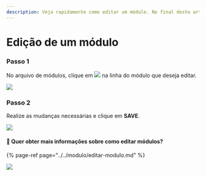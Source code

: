 ```yaml
---
description: Veja rapidamente como editar um módulo. No final deste artigo, você pode acessar os passos de maneira muito mais detalhada.
---
```


# Edição de um módulo

### Passo 1

No arquivo de módulos, clique em ![](https://lh3.googleusercontent.com/bNEb9WmtigI5djZiebFGESRgVkNWR2lAA1fE0UggfTw2yLmEfpuyuTYne_1hASWK4sbe3xQhmlpbUBhnaNH8CJ3o7HZJuklYRYz1laLakujvuRLQKnuOChoqHQhXYihWAeLSNJsc) na linha do módulo que deseja editar.

![](https://lh6.googleusercontent.com/YTt2CdNwFT1CBTyZaQ_X3TC54-bCY4oifJ3OGCJO2uZ9xKaQJeBV03k3tdlhP9OGUt_EmDIjy1Jaq88QPIMPbyUdQLJsjs9ebMjz3epLvYtNQNiRZgm-O_T1TrNUylDgMp3qjcLi)

### Passo 2

Realize as mudanças necessárias e clique em **SAVE**.

![](https://lh6.googleusercontent.com/3y5MZK7ti6Dl1U_VmyAU-N2PrbPb1v_qzW45L6zgOLV8cvsChwMRAGp0YuwWXfq5YgBbqsP387dvsC3udLtytZDOONdVATI1DWzm1im48AEktpCi119H0pLocaUb0NKjyF_S_Y2Y)

#### 🎯 Quer obter mais informações sobre como editar módulos?

{% page-ref page="../../modulo/editar-modulo.md" %}

![](https://github.com/iciaparicio/explore-cms/blob/master/.gitbook/assets/edit_module.gif?raw=true)

## 
